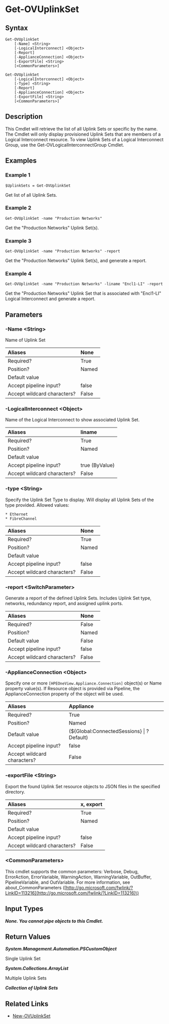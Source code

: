 ﻿---
description: Retrieve Uplink Set resource(s).
---

# Get-OVUplinkSet

## Syntax

```text
Get-OVUplinkSet
    [-Name] <String>
    [-LogicalInterconnect] <Object>
    [-Report]
    [-ApplianceConnection] <Object>
    [-ExportFile] <String>
    [<CommonParameters>]
```

```text
Get-OVUplinkSet
    [-LogicalInterconnect] <Object>
    [-Type] <String>
    [-Report]
    [-ApplianceConnection] <Object>
    [-ExportFile] <String>
    [<CommonParameters>]
```

## Description

This Cmdlet will retrieve the list of all Uplink Sets or specific by the name.  The Cmdlet will only display provisioned Uplink Sets that are members of a Logical Interconnect resource.  To view Uplink Sets of a Logical Interconnect Group, use the Get-OVLogicalInterconnectGroup Cmdlet.

## Examples

###  Example 1 

```text
$UplinkSets = Get-OVUplinkSet
```

Get list of all Uplink Sets.

###  Example 2 

```text
Get-OVUplinkSet -name "Production Networks"
```

Get the "Production Networks" Uplink Set(s).

###  Example 3 

```text
Get-OVUplinkSet -name "Production Networks" -report
```

Get the "Production Networks" Uplink Set(s), and generate a report.

###  Example 4 

```text
Get-OVUplinkSet -name "Production Networks" -liname "Encl1-LI" -report
```

Get the "Production Networks" Uplink Set that is associated with "Encl1-LI" Logical Interconnect and generate a report.

## Parameters

### -Name &lt;String&gt;

Name of Uplink Set

| Aliases | None |
| :--- | :--- |
| Required? | True |
| Position? | Named |
| Default value |  |
| Accept pipeline input? | false |
| Accept wildcard characters? | False |

### -LogicalInterconnect &lt;Object&gt;

Name of the Logical Interconnect to show associated Uplink Set.

| Aliases | liname |
| :--- | :--- |
| Required? | True |
| Position? | Named |
| Default value |  |
| Accept pipeline input? | true (ByValue) |
| Accept wildcard characters? | False |

### -type &lt;String&gt;

Specify the Uplink Set Type to display.  Will display all Uplink Sets of the type provided.  Allowed values:

    * Ethernet
    * FibreChannel

| Aliases | None |
| :--- | :--- |
| Required? | True |
| Position? | Named |
| Default value |  |
| Accept pipeline input? | false |
| Accept wildcard characters? | False |

### -report &lt;SwitchParameter&gt;

Generate a report of the defined Uplink Sets.  Includes Uplink Set type, networks, redundancy report, and assigned uplink ports.

| Aliases | None |
| :--- | :--- |
| Required? | False |
| Position? | Named |
| Default value | False |
| Accept pipeline input? | false |
| Accept wildcard characters? | False |

### -ApplianceConnection &lt;Object&gt;

Specify one or more `[HPEOneView.Appliance.Connection]` object(s) or Name property value(s). If Resource object is provided via Pipeline, the ApplianceConnection property of the object will be used.

| Aliases | Appliance |
| :--- | :--- |
| Required? | True |
| Position? | Named |
| Default value | (${Global:ConnectedSessions} &vert; ? Default) |
| Accept pipeline input? | false |
| Accept wildcard characters? | False |

### -exportFile &lt;String&gt;

Export the found Uplink Set resource objects to JSON files in the specified directory.

| Aliases | x, export |
| :--- | :--- |
| Required? | True |
| Position? | Named |
| Default value |  |
| Accept pipeline input? | false |
| Accept wildcard characters? | False |

### &lt;CommonParameters&gt;

This cmdlet supports the common parameters: Verbose, Debug, ErrorAction, ErrorVariable, WarningAction, WarningVariable, OutBuffer, PipelineVariable, and OutVariable. For more information, see about\_CommonParameters \([http://go.microsoft.com/fwlink/?LinkID=113216](http://go.microsoft.com/fwlink/?LinkID=113216)\)

## Input Types

_**None.  You cannot pipe objects to this Cmdlet.**_

## Return Values

_**System.Management.Automation.PSCustomObject**_

Single Uplink Set

_**System.Collections.ArrayList**_

Multiple Uplink Sets

_**Collection of Uplink Sets**_



## Related Links

* [New-OVUplinkSet](new-ovuplinkset.md)
